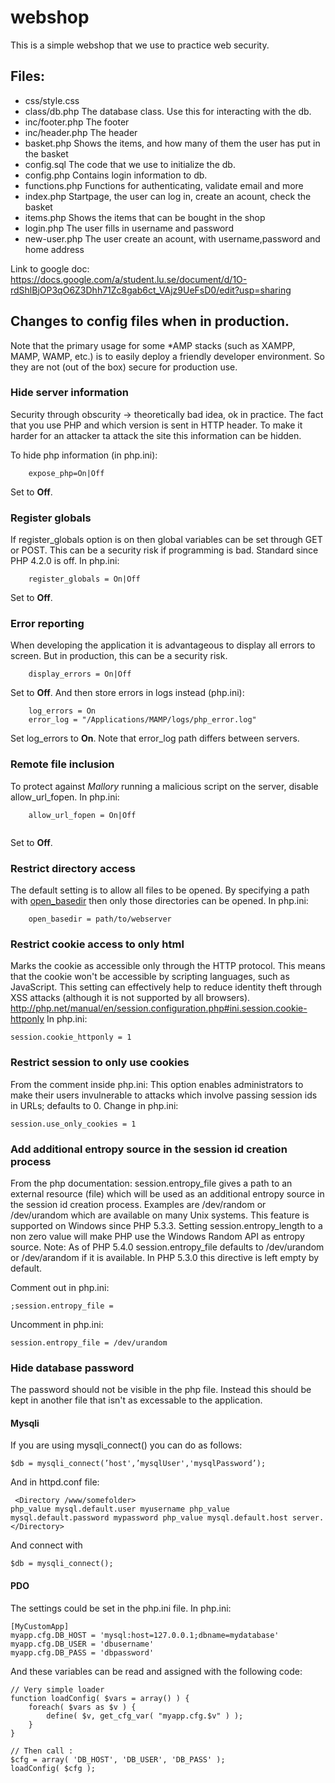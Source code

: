 # webshop

This is a simple webshop that we use to practice web security.

## Files:
* css/style.css </br>
* class/db.php The database class. Use this for interacting with the db. </br>
* inc/footer.php The footer </br>
* inc/header.php The header </br>
* basket.php Shows the items, and how many of them the user has put in the basket </br>
* config.sql The code that we use to initialize the db.
* config.php Contains login information to db.  </br>
* functions.php Functions for authenticating, validate email and more </br>
* index.php Startpage, the user can log in, create an acount, check the basket </br>
* items.php Shows the items that can be bought in the shop </br>
* login.php The user fills in username and password </br>
* new-user.php The user create an acount, with username,password and home address </br>

Link to google doc: https://docs.google.com/a/student.lu.se/document/d/1O-rdShlBjOP3qO6Z3Dhh71Zc8gab6ct_VAjz9UeFsD0/edit?usp=sharing

## Changes to config files when in production.
Note that the primary usage for some *AMP stacks (such as XAMPP, MAMP, WAMP, etc.) is to easily deploy a friendly developer environment. So they are not (out of the box) secure for production use.

### Hide server information
Security through obscurity -> theoretically bad idea, ok in practice.
The fact that you use PHP and which version is sent in HTTP header. To make it harder for an attacker ta attack the site this information can be hidden.

To hide php information (in php.ini): 
```
    expose_php=On|Off
```
Set to **Off**.
### Register globals
If register_globals option is on then global variables can be set through GET or POST.
This can be a security risk if programming is bad.
Standard since PHP 4.2.0 is off. In php.ini:
```
    register_globals = On|Off
```
Set to **Off**.
### Error reporting
When developing the application it is advantageous to display all errors to screen. But in production, this can be a security risk.
```
    display_errors = On|Off
```
Set to **Off**.
And then store errors in logs instead (php.ini):
```
    log_errors = On
    error_log = "/Applications/MAMP/logs/php_error.log"
```
Set log_errors to **On**.
Note that error_log path differs between servers.
### Remote file inclusion
To protect against *Mallory* running a malicious script on the server, disable allow_url_fopen.
In php.ini:

```
    allow_url_fopen = On|Off
    
```
Set to **Off**.
### Restrict directory access
The default setting is to allow all files to be opened. By specifying a path with [open_basedir](http://php.net/manual/en/ini.core.php#ini.open-basedir) then only those directories can be opened.
In php.ini:

```
    open_basedir = path/to/webserver
```
### Restrict cookie access to only html
Marks the cookie as accessible only through the HTTP protocol. This means that the cookie won't be accessible by scripting languages, such as JavaScript. This setting can effectively help to reduce identity theft through XSS attacks (although it is not supported by all browsers). http://php.net/manual/en/session.configuration.php#ini.session.cookie-httponly
In php.ini:

```
session.cookie_httponly = 1
```

### Restrict session to only use cookies
From the comment inside php.ini:
This option enables administrators to make their users invulnerable to
attacks which involve passing session ids in URLs; defaults to 0.
Change in php.ini:

```
session.use_only_cookies = 1
```

### Add additional entropy source in the session id creation process
From the php documentation:
session.entropy_file gives a path to an external resource (file) which will be used as an additional entropy source in the session id creation process. Examples are /dev/random or /dev/urandom which are available on many Unix systems. This feature is supported on Windows since PHP 5.3.3. Setting session.entropy_length to a non zero value will make PHP use the Windows Random API as entropy source.
Note: As of PHP 5.4.0 session.entropy_file defaults to /dev/urandom or /dev/arandom if it is available. In PHP 5.3.0 this directive is left empty by default.

Comment out in php.ini:
```
;session.entropy_file =
```

Uncomment in php.ini:

```
session.entropy_file = /dev/urandom
```

### Hide database password
The password should not be visible in the php file. Instead this should be kept in another file that isn't as excessable to the application.
#### Mysqli
If you are using mysqli_connect() you can do as follows:

```
$db = mysqli_connect(’host',’mysqlUser','mysqlPassword’);
```
And in httpd.conf file:

```
￼<Directory /www/somefolder>
php_value mysql.default.user myusername php_value mysql.default.password mypassword php_value mysql.default.host server.
</Directory>
```
And connect with

```
$db = mysqli_connect();
```
#### PDO
The settings could be set in the php.ini file.
In php.ini:

```
[MyCustomApp]
myapp.cfg.DB_HOST = 'mysql:host=127.0.0.1;dbname=mydatabase'
myapp.cfg.DB_USER = 'dbusername'
myapp.cfg.DB_PASS = 'dbpassword'
```
And these variables can be read and assigned with the following code:

```
// Very simple loader
function loadConfig( $vars = array() ) {
    foreach( $vars as $v ) {
        define( $v, get_cfg_var( "myapp.cfg.$v" ) );
    }
}
 
// Then call :
$cfg = array( 'DB_HOST', 'DB_USER', 'DB_PASS' );
loadConfig( $cfg );
```
